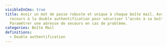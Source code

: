 ```yaml
---
visibleInCms: true
title: Avoir un mot de passe robuste et unique à chaque boîte mail. Avoir
  recours à la double authentification pour sécuriser l’accès à sa boîte mail.
  Paramétrer une adresse de secours en cas de problème.
categories: Boîte Mail
definitions:
  - Double authentification
---
```


